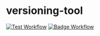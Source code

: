 # versioning-tool

[![Test Workflow](https://github.com/kaankoken/versioning-tool/actions/workflows/test_workflow.yaml/badge.svg?branch=master)](https://github.com/kaankoken/versioning-tool/actions/workflows/test_workflow.yaml) 
[![Badge Workflow](https://github.com/kaankoken/versioning-tool/actions/workflows/badge_workflow.yaml/badge.svg?branch=master)](https://github.com/kaankoken/versioning-tool/actions/workflows/badge_workflow.yaml) 
